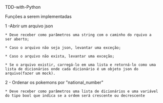 TDD-with-Python

Funções a serem implementadas

1 -Abrir um arquivo json

    * Deve receber como parâmetros uma string com o caminho do rquivo a ser aberto;
    
    * Caso o arquivo não seja json, levantar uma exceção;

    * Caso o arquivo não exista, levantar uma exceção;

    * Se o arquivo existir, carregá-lo em uma lista e retorná-lo como uma lista de dicionários onde cada dicionário é um objeto json do arquivo(fazer um mock).

2 - Ordenar os pokemons por "national_number"

    * Deve receber como parâmetros uma lista de dicionários e uma variável do tipo bool que indica se a ordem será crescente ou decrescente